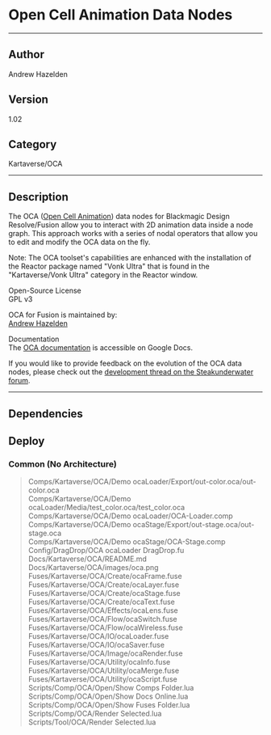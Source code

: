 # Open Cell Animation Data Nodes
___

## Author
Andrew Hazelden

## Version
1.02

## Category
Kartaverse/OCA

___

## Description
<p>The OCA (<a href="http://oca.rxlab.guide/">Open Cell Animation</a>) data nodes for Blackmagic Design Resolve/Fusion allow you to interact with 2D animation data inside a node graph. This approach works with a series of nodal operators that allow you to edit and modify the OCA data on the fly.</p>

<p>Note: The OCA toolset's capabilities are enhanced with the installation of the Reactor package named "Vonk Ultra" that is found in the "Kartaverse/Vonk Ultra" category in the Reactor window.</p>

<p>Open-Source License<br>
GPL v3</p>

<p>OCA for Fusion is maintained by:<br>
<a href="mailto:andrew@andrewhazelden.com">Andrew Hazelden</a></p>

<p>Documentation<br>
The <a href="https://docs.google.com/document/d/1DXnF47CK7dteF7lidwek5-lwy5qB75nBQMt_2Bp0y0g/edit?usp=sharing">OCA documentation</a> is accessible on Google Docs.</p>

<p>If you would like to provide feedback on the evolution of the OCA data nodes, please check out the <a href="https://www.steakunderwater.com/wesuckless/viewtopic.php?p=45034#p45034">development thread on the Steakunderwater forum</a>.</p>



___

## Dependencies

## Deploy

### Common (No Architecture)

> Comps/Kartaverse/OCA/Demo ocaLoader/Export/out-color.oca/out-color.oca  
> Comps/Kartaverse/OCA/Demo ocaLoader/Media/test_color.oca/test_color.oca  
> Comps/Kartaverse/OCA/Demo ocaLoader/OCA-Loader.comp  
> Comps/Kartaverse/OCA/Demo ocaStage/Export/out-stage.oca/out-stage.oca  
> Comps/Kartaverse/OCA/Demo ocaStage/OCA-Stage.comp  
> Config/DragDrop/OCA ocaLoader DragDrop.fu  
> Docs/Kartaverse/OCA/README.md  
> Docs/Kartaverse/OCA/images/oca.png  
> Fuses/Kartaverse/OCA/Create/ocaFrame.fuse  
> Fuses/Kartaverse/OCA/Create/ocaLayer.fuse  
> Fuses/Kartaverse/OCA/Create/ocaStage.fuse  
> Fuses/Kartaverse/OCA/Create/ocaText.fuse  
> Fuses/Kartaverse/OCA/Effects/ocaLens.fuse  
> Fuses/Kartaverse/OCA/Flow/ocaSwitch.fuse  
> Fuses/Kartaverse/OCA/Flow/ocaWireless.fuse  
> Fuses/Kartaverse/OCA/IO/ocaLoader.fuse  
> Fuses/Kartaverse/OCA/IO/ocaSaver.fuse  
> Fuses/Kartaverse/OCA/Image/ocaRender.fuse  
> Fuses/Kartaverse/OCA/Utility/ocaInfo.fuse  
> Fuses/Kartaverse/OCA/Utility/ocaMerge.fuse  
> Fuses/Kartaverse/OCA/Utility/ocaScript.fuse  
> Scripts/Comp/OCA/Open/Show Comps Folder.lua  
> Scripts/Comp/OCA/Open/Show Docs Online.lua  
> Scripts/Comp/OCA/Open/Show Fuses Folder.lua  
> Scripts/Comp/OCA/Render Selected.lua  
> Scripts/Tool/OCA/Render Selected.lua  
